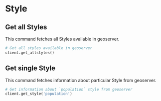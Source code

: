 # Style 


## Get all Styles  

This command fetches all Styles available in geoserver. 

```Python
# Get all styles available in geoserver
client.get_allstyles()
```


## Get single Style

This command fetches information about particular Style from geoserver. 

```py
# Get information about `population` style from geoserver
client.get_style('population') 
```
